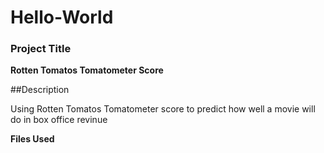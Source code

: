 # Hello-World

### Project Title
**Rotten Tomatos Tomatometer Score**

##Description

Using Rotten Tomatos Tomatometer score to predict how well a movie will do in box office revinue

**Files Used**
